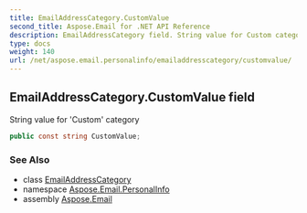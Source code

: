 ```yaml
---
title: EmailAddressCategory.CustomValue
second_title: Aspose.Email for .NET API Reference
description: EmailAddressCategory field. String value for Custom category
type: docs
weight: 140
url: /net/aspose.email.personalinfo/emailaddresscategory/customvalue/
---
```

## EmailAddressCategory.CustomValue field

String value for 'Custom' category

```csharp
public const string CustomValue;
```

### See Also

* class [EmailAddressCategory](../)
* namespace [Aspose.Email.PersonalInfo](../../emailaddresscategory/)
* assembly [Aspose.Email](../../../)



